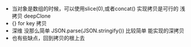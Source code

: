 - 当对象是数组的时候，可以使用slice(0),或者concat()
    实现拷贝是可行的  浅拷贝
    deepClone
- {} for key   拷贝
- 深维 没那么简单
    JSON.parse(JSON.stringify()) 比较简单 能实现的深拷贝
- 也有些缺点，回到拷贝的根上去